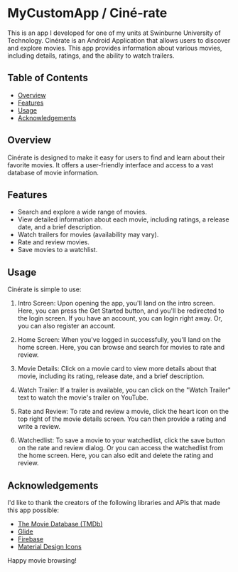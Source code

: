 # MyCustomApp / Ciné-rate 
This is an app I developed for one of my units at Swinburne University of Technology.
Cinérate is an Android Application that allows users to discover and explore movies.
This app provides information about various movies, including details, ratings, and the ability to watch trailers.

## Table of Contents
- [Overview](#overview)
- [Features](#features)
- [Usage](#usage)
- [Acknowledgements](#acknowledgements)

## Overview
Cinérate is designed to make it easy for users to find and learn about their favorite movies.
It offers a user-friendly interface and access to a vast database of movie information.

## Features
- Search and explore a wide range of movies.
- View detailed information about each movie, including ratings, a release date, and a brief description.
- Watch trailers for movies (availability may vary).
- Rate and review movies.
- Save movies to a watchlist.

## Usage
Cinérate is simple to use:
1. Intro Screen: Upon opening the app, you'll land on the intro screen. Here, you can press the Get Started button, and you'll be redirected to the login screen. If you have an account, you can login right away. Or, you can also register an account.

2. Home Screen: When you've logged in successfully, you'll land on the home screen. Here, you can browse and search for movies to rate and review.

3. Movie Details: Click on a movie card to view more details about that movie, including its rating, release date, and a brief description. 

4. Watch Trailer: If a trailer is available, you can click on the "Watch Trailer" text to watch the movie's trailer on YouTube.

5. Rate and Review: To rate and review a movie, click the heart icon on the top right of the movie details screen. You can then provide a rating and write a review.

6. Watchedlist: To save a movie to your watchedlist, click the save button on the rate and review dialog. Or you can access the watchedlist from the home screen. Here, you can also edit and delete the rating and review.

## Acknowledgements
I'd like to thank the creators of the following libraries and APIs that made this app possible:
- [The Movie Database (TMDb)](https://www.themoviedb.org/)
- [Glide](https://github.com/bumptech/glide)
- [Firebase](https://firebase.google.com/) 
- [Material Design Icons](https://material.io/resources/icons/)

Happy movie browsing!
